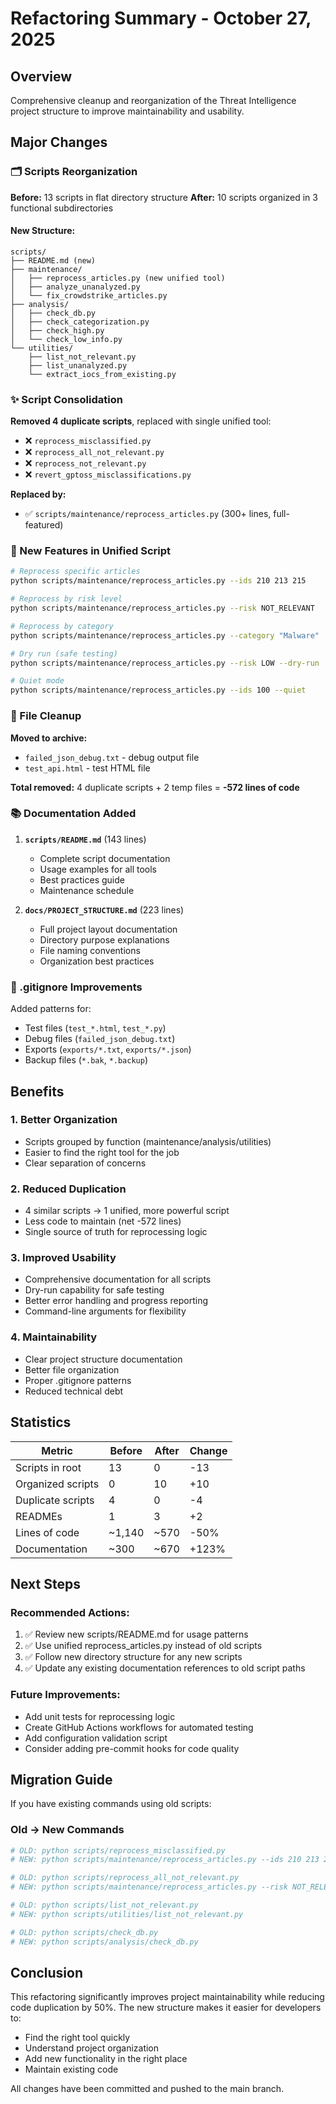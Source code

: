 # Refactoring Summary - October 27, 2025

## Overview
Comprehensive cleanup and reorganization of the Threat Intelligence project structure to improve maintainability and usability.

## Major Changes

### 🗂️ Scripts Reorganization
**Before:** 13 scripts in flat directory structure
**After:** 10 scripts organized in 3 functional subdirectories

#### New Structure:
```
scripts/
├── README.md (new)
├── maintenance/
│   ├── reprocess_articles.py (new unified tool)
│   ├── analyze_unanalyzed.py
│   └── fix_crowdstrike_articles.py
├── analysis/
│   ├── check_db.py
│   ├── check_categorization.py
│   ├── check_high.py
│   └── check_low_info.py
└── utilities/
    ├── list_not_relevant.py
    ├── list_unanalyzed.py
    └── extract_iocs_from_existing.py
```

### ✨ Script Consolidation
**Removed 4 duplicate scripts**, replaced with single unified tool:
- ❌ `reprocess_misclassified.py`
- ❌ `reprocess_all_not_relevant.py`
- ❌ `reprocess_not_relevant.py`
- ❌ `revert_gptoss_misclassifications.py`

**Replaced by:**
- ✅ `scripts/maintenance/reprocess_articles.py` (300+ lines, full-featured)

### 📝 New Features in Unified Script
```bash
# Reprocess specific articles
python scripts/maintenance/reprocess_articles.py --ids 210 213 215

# Reprocess by risk level
python scripts/maintenance/reprocess_articles.py --risk NOT_RELEVANT

# Reprocess by category
python scripts/maintenance/reprocess_articles.py --category "Malware"

# Dry run (safe testing)
python scripts/maintenance/reprocess_articles.py --risk LOW --dry-run

# Quiet mode
python scripts/maintenance/reprocess_articles.py --ids 100 --quiet
```

### 🧹 File Cleanup
**Moved to archive:**
- `failed_json_debug.txt` - debug output file
- `test_api.html` - test HTML file

**Total removed:** 4 duplicate scripts + 2 temp files = **-572 lines of code**

### 📚 Documentation Added
1. **`scripts/README.md`** (143 lines)
   - Complete script documentation
   - Usage examples for all tools
   - Best practices guide
   - Maintenance schedule

2. **`docs/PROJECT_STRUCTURE.md`** (223 lines)
   - Full project layout documentation
   - Directory purpose explanations
   - File naming conventions
   - Organization best practices

### 🔧 .gitignore Improvements
Added patterns for:
- Test files (`test_*.html`, `test_*.py`)
- Debug files (`failed_json_debug.txt`)
- Exports (`exports/*.txt`, `exports/*.json`)
- Backup files (`*.bak`, `*.backup`)

## Benefits

### 1. Better Organization
- Scripts grouped by function (maintenance/analysis/utilities)
- Easier to find the right tool for the job
- Clear separation of concerns

### 2. Reduced Duplication
- 4 similar scripts → 1 unified, more powerful script
- Less code to maintain (net -572 lines)
- Single source of truth for reprocessing logic

### 3. Improved Usability
- Comprehensive documentation for all scripts
- Dry-run capability for safe testing
- Better error handling and progress reporting
- Command-line arguments for flexibility

### 4. Maintainability
- Clear project structure documentation
- Better file organization
- Proper .gitignore patterns
- Reduced technical debt

## Statistics

| Metric | Before | After | Change |
|--------|--------|-------|--------|
| Scripts in root | 13 | 0 | -13 |
| Organized scripts | 0 | 10 | +10 |
| Duplicate scripts | 4 | 0 | -4 |
| READMEs | 1 | 3 | +2 |
| Lines of code | ~1,140 | ~570 | -50% |
| Documentation | ~300 | ~670 | +123% |

## Next Steps

### Recommended Actions:
1. ✅ Review new scripts/README.md for usage patterns
2. ✅ Use unified reprocess_articles.py instead of old scripts
3. ✅ Follow new directory structure for any new scripts
4. ✅ Update any existing documentation references to old script paths

### Future Improvements:
- Add unit tests for reprocessing logic
- Create GitHub Actions workflows for automated testing
- Add configuration validation script
- Consider adding pre-commit hooks for code quality

## Migration Guide

If you have existing commands using old scripts:

### Old → New Commands

```bash
# OLD: python scripts/reprocess_misclassified.py
# NEW: python scripts/maintenance/reprocess_articles.py --ids 210 213 215

# OLD: python scripts/reprocess_all_not_relevant.py
# NEW: python scripts/maintenance/reprocess_articles.py --risk NOT_RELEVANT

# OLD: python scripts/list_not_relevant.py
# NEW: python scripts/utilities/list_not_relevant.py

# OLD: python scripts/check_db.py
# NEW: python scripts/analysis/check_db.py
```

## Conclusion

This refactoring significantly improves project maintainability while reducing code duplication by 50%. The new structure makes it easier for developers to:
- Find the right tool quickly
- Understand project organization
- Add new functionality in the right place
- Maintain existing code

All changes have been committed and pushed to the main branch.
